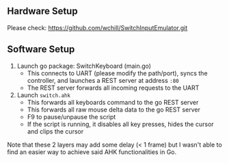 ## Hardware Setup
Please check: https://github.com/wchill/SwitchInputEmulator.git

## Software Setup

1. Launch go package: SwitchKeyboard (main.go)
   * This connects to UART (please modify the path/port), syncs the controller, and launches a REST server at address `:80`
   * The REST server forwards all incoming requests to the UART
2. Launch `switch.ahk`
    * This forwards all keyboards command to the go REST server
    * This forwards all raw mouse delta data to the go REST server
    * F9 to pause/unpause the script
    * If the script is running, it disables all key presses, hides the cursor and clips the cursor

Note that these 2 layers may add some delay (< 1 frame) but I wasn't able to find an easier way to achieve said AHK functionalities in Go.